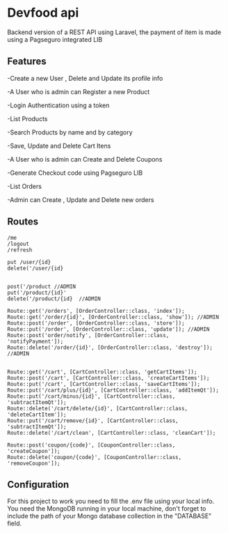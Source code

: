 # Devfood api
Backend version of a REST API using Laravel, the payment of item is made using a Pagseguro integrated LIB 

## Features
-Create a new User , Delete and Update its profile info

-A User who is admin can Register a new Product

-Login Authentication using a token

-List Products

-Search Products by name and by category

-Save, Update and Delete Cart Itens

-A User who is admin can Create and Delete Coupons

-Generate Checkout code using Pagseguro LIB

-List Orders

-Admin  can Create , Update and Delete new orders


## Routes

    /me    
    /logout
    /refresh

    put /user/{id}
    delete('/user/{id}
      

    post('/product //ADMIN
    put('/product/{id}'
    delete('/product/{id}  //ADMIN

    Route::get('/orders', [OrderController::class, 'index']);
    Route::get('/order/{id}', [OrderController::class, 'show']); //ADMIN
    Route::post('/order', [OrderController::class, 'store']); 
    Route::put('/order', [OrderController::class, 'update']); //ADMIN
    Route::post('order/notify', [OrderController::class, 'notifyPayment']);
    Route::delete('/order/{id}', [OrderController::class, 'destroy']);  //ADMIN


    Route::get('/cart', [CartController::class, 'getCartItems']);
    Route::post('/cart', [CartController::class, 'createCartItems']);
    Route::put('/cart', [CartController::class, 'saveCartItems']);
    Route::put('/cart/plus/{id}', [CartController::class, 'addItemQt']);
    Route::put('/cart/minus/{id}', [CartController::class, 'subtractItemQt']);
    Route::delete('/cart/delete/{id}', [CartController::class, 'deleteCartItem']);
    Route::put('/cart/remove/{id}', [CartController::class, 'subtractItemQt']);
    Route::delete('/cart/clean', [CartController::class, 'cleanCart']);

    Route::post('coupon/{code}', [CouponController::class, 'createCoupon']);
    Route::delete('coupon/{code}', [CouponController::class, 'removeCoupon']);

## 

## Configuration

For this project to work you need to fill the .env file using your local info. You need the MongoDB running in your local machine, don't forget to include the path of your Mongo database collection in the "DATABASE" field.
